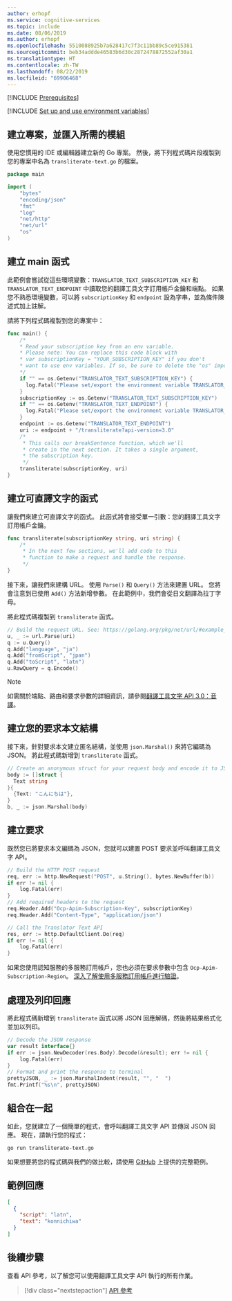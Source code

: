 ```yaml
---
author: erhopf
ms.service: cognitive-services
ms.topic: include
ms.date: 08/06/2019
ms.author: erhopf
ms.openlocfilehash: 5510088925b7a628417c7f3c11bb89c5ce915381
ms.sourcegitcommit: beb34addde46583b6d30c2872478872552af30a1
ms.translationtype: HT
ms.contentlocale: zh-TW
ms.lasthandoff: 08/22/2019
ms.locfileid: "69906468"
---
```

[!INCLUDE [Prerequisites](prerequisites-go.md)]

[!INCLUDE [Set up and use environment variables](setup-env-variables.md)]

## <a name="create-a-project-and-import-required-modules"></a>建立專案，並匯入所需的模組

使用您慣用的 IDE 或編輯器建立新的 Go 專案。 然後，將下列程式碼片段複製到您的專案中名為 `transliterate-text.go` 的檔案。

```go
package main

import (
    "bytes"
    "encoding/json"
    "fmt"
    "log"
    "net/http"
    "net/url"
    "os"
)
```

## <a name="create-the-main-function"></a>建立 main 函式

此範例會嘗試從這些環境變數：`TRANSLATOR_TEXT_SUBSCRIPTION_KEY` 和 `TRANSLATOR_TEXT_ENDPOINT` 中讀取您的翻譯工具文字訂用帳戶金鑰和端點。 如果您不熟悉環境變數，可以將 `subscriptionKey` 和 `endpoint` 設為字串，並為條件陳述式加上註解。

請將下列程式碼複製到您的專案中：

```go
func main() {
    /*
    * Read your subscription key from an env variable.
    * Please note: You can replace this code block with
    * var subscriptionKey = "YOUR_SUBSCRIPTION_KEY" if you don't
    * want to use env variables. If so, be sure to delete the "os" import.
    */
    if "" == os.Getenv("TRANSLATOR_TEXT_SUBSCRIPTION_KEY") {
      log.Fatal("Please set/export the environment variable TRANSLATOR_TEXT_SUBSCRIPTION_KEY.")
    }
    subscriptionKey := os.Getenv("TRANSLATOR_TEXT_SUBSCRIPTION_KEY")
    if "" == os.Getenv("TRANSLATOR_TEXT_ENDPOINT") {
      log.Fatal("Please set/export the environment variable TRANSLATOR_TEXT_ENDPOINT.")
    }
    endpoint := os.Getenv("TRANSLATOR_TEXT_ENDPOINT")
    uri := endpoint + "/transliterate?api-version=3.0"
    /*
     * This calls our breakSentence function, which we'll
     * create in the next section. It takes a single argument,
     * the subscription key.
     */
    transliterate(subscriptionKey, uri)
}
```

## <a name="create-a-function-to-transliterate-text"></a>建立可直譯文字的函式

讓我們來建立可直譯文字的函式。 此函式將會接受單一引數：您的翻譯工具文字訂用帳戶金鑰。

```go
func transliterate(subscriptionKey string, uri string) {
    /*  
     * In the next few sections, we'll add code to this
     * function to make a request and handle the response.
     */
}
```

接下來，讓我們來建構 URL。 使用 `Parse()` 和 `Query()` 方法來建置 URL。 您將會注意到已使用 `Add()` 方法新增參數。 在此範例中，我們會從日文翻譯為拉丁字母。

將此程式碼複製到 `transliterate` 函式。

```go
// Build the request URL. See: https://golang.org/pkg/net/url/#example_URL_Parse
u, _ := url.Parse(uri)
q := u.Query()
q.Add("language", "ja")
q.Add("fromScript", "jpan")
q.Add("toScript", "latn")
u.RawQuery = q.Encode()
```

>[!NOTE]
> 如需關於端點、路由和要求參數的詳細資訊，請參閱[翻譯工具文字 API 3.0：音譯](https://docs.microsoft.com/azure/cognitive-services/translator/reference/v3-0-transliterate)。

## <a name="create-a-struct-for-your-request-body"></a>建立您的要求本文結構

接下來，針對要求本文建立匿名結構，並使用 `json.Marshal()` 來將它編碼為 JSON。 將此程式碼新增到 `transliterate` 函式。

```go
// Create an anonymous struct for your request body and encode it to JSON
body := []struct {
  Text string
}{
  {Text: "こんにちは"},
}
b, _ := json.Marshal(body)
```

## <a name="build-the-request"></a>建立要求

既然您已將要求本文編碼為 JSON，您就可以建置 POST 要求並呼叫翻譯工具文字 API。

```go
// Build the HTTP POST request
req, err := http.NewRequest("POST", u.String(), bytes.NewBuffer(b))
if err != nil {
    log.Fatal(err)
}
// Add required headers to the request
req.Header.Add("Ocp-Apim-Subscription-Key", subscriptionKey)
req.Header.Add("Content-Type", "application/json")

// Call the Translator Text API
res, err := http.DefaultClient.Do(req)
if err != nil {
    log.Fatal(err)
}
```

如果您使用認知服務的多服務訂用帳戶，您也必須在要求參數中包含 `Ocp-Apim-Subscription-Region`。 [深入了解使用多服務訂用帳戶進行驗證](https://docs.microsoft.com/azure/cognitive-services/translator/reference/v3-0-reference#authentication)。

## <a name="handle-and-print-the-response"></a>處理及列印回應

將此程式碼新增到 `transliterate` 函式以將 JSON 回應解碼，然後將結果格式化並加以列印。

```go
// Decode the JSON response
var result interface{}
if err := json.NewDecoder(res.Body).Decode(&result); err != nil {
    log.Fatal(err)
}
// Format and print the response to terminal
prettyJSON, _ := json.MarshalIndent(result, "", "  ")
fmt.Printf("%s\n", prettyJSON)
```

## <a name="put-it-all-together"></a>組合在一起

如此，您就建立了一個簡單的程式，會呼叫翻譯工具文字 API 並傳回 JSON 回應。 現在，請執行您的程式：

```console
go run transliterate-text.go
```

如果想要將您的程式碼與我們的做比較，請使用 [GitHub](https://github.com/MicrosoftTranslator/Text-Translation-API-V3-Go) 上提供的完整範例。

## <a name="sample-response"></a>範例回應

```json
[
  {
    "script": "latn",
    "text": "konnichiwa"
  }
]
```

## <a name="next-steps"></a>後續步驟

查看 API 參考，以了解您可以使用翻譯工具文字 API 執行的所有作業。

> [!div class="nextstepaction"]
> [API 參考](https://docs.microsoft.com/azure/cognitive-services/translator/reference/v3-0-reference)
